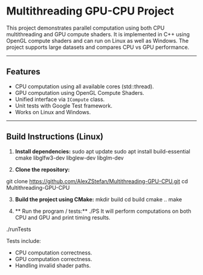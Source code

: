 # Multithreading GPU-CPU Project

This project demonstrates parallel computation using both CPU multithreading and GPU compute shaders. It is implemented in C++ using OpenGL compute shaders and can run on Linux as well as Windows. 
The project supports large datasets and compares CPU vs GPU performance.

---
## Features

- CPU computation using all available cores (std::thread).
- GPU computation using OpenGL Compute Shaders.
- Unified interface via `ICompute` class.
- Unit tests with Google Test framework.
- Works on Linux and Windows.

---

## Build Instructions (Linux)

1. **Install dependencies:**
sudo apt update
sudo apt install build-essential cmake libglfw3-dev libglew-dev libglm-dev

2. **Clone the repository:**

git clone https://github.com/AlexZStefan/Multithreading-GPU-CPU.git
cd Multithreading-GPU-CPU

3. **Build the project using CMake:**
mkdir build
cd build
cmake ..
make

4. ** Run the program / tests:**
./PS
It will perform computations on both CPU and GPU and print timing results.

./runTests

Tests include:
- CPU computation correctness.
- GPU computation correctness.
- Handling invalid shader paths.
